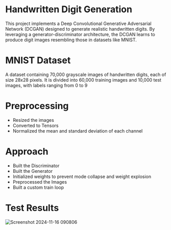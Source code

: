 # Handwritten Digit Generation

This project implements a Deep Convolutional Generative Adversarial Network (DCGAN) designed to generate realistic handwritten digits. By leveraging a generator-discriminator architecture, the DCGAN learns to produce digit images resembling those in datasets like MNIST.

# MNIST Dataset

A dataset containing 70,000 grayscale images of handwritten digits, each of size 28x28 pixels. It is divided into 60,000 training images and 10,000 test images, with labels ranging from 0 to 9

# Preprocessing
- Resized the images
- Converted to Tensors
- Normalized the mean and standard deviation of each channel
  
# Approach

- Built the Discriminator
- Built the Generator
- Initialized weights to prevent mode collapse and weight explosion
- Preprocessed the Images
- Built a custom train loop


# Test Results
![Screenshot 2024-11-16 090806](https://github.com/user-attachments/assets/70ccac87-d24e-44e5-9acb-5e7e31debf1c)
